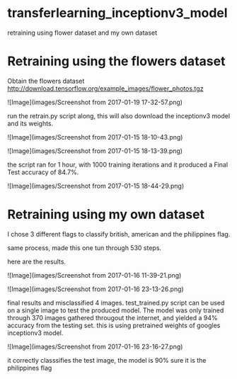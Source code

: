 # transferlearning_inceptionv3_model

retraining using flower dataset and my own dataset

# Retraining using the flowers dataset

Obtain the flowers dataset http://download.tensorflow.org/example_images/flower_photos.tgz

![Image](images/Screenshot from 2017-01-19 17-32-57.png)

run the retrain.py script along, this will also download the inceptionv3 model and its weights.


![Image](images/Screenshot from 2017-01-15 18-10-43.png)

![Image](images/Screenshot from 2017-01-15 18-13-39.png)

the script ran for 1 hour, with 1000 training iterations 
and it produced a Final Test accuracy of 84.7%.

![Image](images/Screenshot from 2017-01-15 18-44-29.png)

# Retraining using my own dataset

I chose 3 different flags to classify british, american and the philippines flag. 

same process, made this one tun through 530 steps.

here are the results.

![Image](images/Screenshot from 2017-01-16 11-39-21.png)

![Image](images/Screenshot from 2017-01-16 23-13-26.png)

final results and misclassified 4 images. test_trained.py script can be used on a single image to test the produced model.
The model was only trained through 370 images gathered througout the internet, and yielded a 94% accuracy from the testing set. this is using pretrained weights of googles inceptionv3 model. 


![Image](images/Screenshot from 2017-01-16 23-16-27.png)

it correctly classsifies the test image, the model is 90% sure it is the philippines flag





